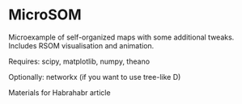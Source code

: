 # MicroSOM
Microexample of self-organized maps with some additional tweaks. Includes RSOM visualisation and animation.

Requires:
scipy, matplotlib, numpy, theano

Optionally:
networkx (if you want to use tree-like D)

Materials for Habrahabr article
